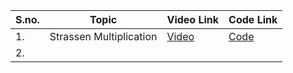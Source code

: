 |S.no.|Topic|Video Link|Code Link|
|--- | --- | --- | --- |
|1.|Strassen Multiplication | [Video](https://www.youtube.com/watch?v=5P3u1p2XGeE) |[Code]()|
|2.||||
